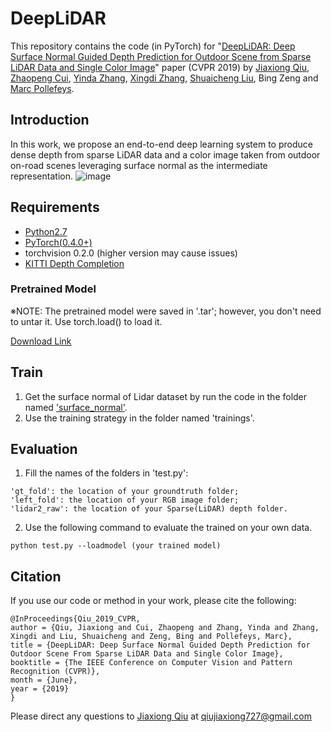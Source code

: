 # DeepLiDAR
This repository contains the code (in PyTorch) for "[DeepLiDAR: Deep Surface Normal Guided Depth Prediction for Outdoor Scene
from Sparse LiDAR Data and Single Color Image](http://openaccess.thecvf.com/content_CVPR_2019/papers/Qiu_DeepLiDAR_Deep_Surface_Normal_Guided_Depth_Prediction_for_Outdoor_Scene_CVPR_2019_paper.pdf)" paper (CVPR 2019) by [Jiaxiong Qiu](https://jiaxiongq.github.io/), [Zhaopeng Cui](https://zhpcui.github.io/), [Yinda Zhang](https://www.zhangyinda.com/), [Xingdi Zhang](https://github.com/crazyzxd), [Shuaicheng Liu](http://www.liushuaicheng.org/), Bing Zeng and [Marc Pollefeys](https://www.inf.ethz.ch/personal/marc.pollefeys/index.html).
## Introduction
In this work, we propose an end-to-end deep learning system to produce dense depth from sparse LiDAR data and a color image taken from outdoor on-road scenes leveraging surface normal as the intermediate representation.
![image](https://github.com/JiaxiongQ/Need2Adjust/blob/master/pipline.PNG)
## Requirements
- [Python2.7](https://www.python.org/downloads/)
- [PyTorch(0.4.0+)](http://pytorch.org)
- torchvision 0.2.0 (higher version may cause issues)
- [KITTI Depth Completion](http://www.cvlibs.net/datasets/kitti/eval_depth.php?benchmark=depth_completion)
### Pretrained Model
※NOTE: The pretrained model were saved in '.tar'; however, you don't need to untar it. Use torch.load() to load it.

[Download Link](https://drive.google.com/file/d/1eaOCtl_CGzqqqJDbVawsdniND255ZaP8/view?usp=sharing)
## Train
1. Get the surface normal of Lidar dataset by run the code in the folder named ['surface_normal'](https://github.com/crazyzxd).
2. Use the training strategy in the folder named 'trainings'.
## Evaluation
1. Fill the names of the folders in 'test.py':
```
'gt_fold': the location of your groundtruth folder;
'left_fold': the location of your RGB image folder;
'lidar2_raw': the location of your Sparse(LiDAR) depth folder.
```
 
2. Use the following command to evaluate the trained on your own data.
```
python test.py --loadmodel (your trained model)
```
## Citation 
If you use our code or method in your work, please cite the following:
```
@InProceedings{Qiu_2019_CVPR,
author = {Qiu, Jiaxiong and Cui, Zhaopeng and Zhang, Yinda and Zhang, Xingdi and Liu, Shuaicheng and Zeng, Bing and Pollefeys, Marc},
title = {DeepLiDAR: Deep Surface Normal Guided Depth Prediction for Outdoor Scene From Sparse LiDAR Data and Single Color Image},
booktitle = {The IEEE Conference on Computer Vision and Pattern Recognition (CVPR)},
month = {June},
year = {2019}
}
```
Please direct any questions to [Jiaxiong Qiu](https://jiaxiongq.github.io/) at qiujiaxiong727@gmail.com


